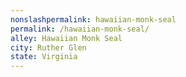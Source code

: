 ```yaml
---
﻿nonslashpermalink: hawaiian-monk-seal
permalink: /hawaiian-monk-seal/
alley: Hawaiian Monk Seal
city: Ruther Glen
state: Virginia
---
```

